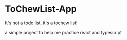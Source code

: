# ToChewList-App

It's not a todo list, it's a tochew list!

a simple project to help me practice react and typescript
